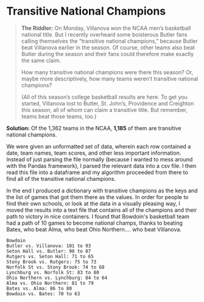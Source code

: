 # Transitive National Champions

>**The Riddler:** On Monday, Villanova won the NCAA men’s basketball national title. But I recently overheard some boisterous Butler fans calling themselves the “transitive national champions,” because Butler beat Villanova earlier in the season. Of course, other teams also beat Butler during the season and their fans could therefore make exactly the same claim.
>
>How many transitive national champions were there this season? Or, maybe more descriptively, how many teams weren’t transitive national champions?
>
>(All of this season’s college basketball results are here. To get you started, Villanova lost to Butler, St. John’s, Providence and Creighton this season, all of whom can claim a transitive title. But remember, teams beat those teams, too.)

**Solution:** Of the 1,362 teams in the NCAA, **1,185** of them are transitive national champions.

We were given an unformatted set of data, wherein each row contained a date, team names, team scores, and other less important information. Instead of just parsing the file normally (because I wanted to mess around with the Pandas framework), I parsed the relevant data into a csv file. I then read this file into a dataframe and my algorithm proceeded from there to find all of the transitive national champions.

In the end I produced a dictionary with transitive champions as the keys and the list of games that got them there as the values. In order for people to find their own schools, or look at the data in a visually pleasing way, I moved the results into a text file that contains all of the champions and their path to victory in nice containers. I found that Bowdoin's basketball team had a path of 10 games to become national champs, thanks to beating Bates, who beat Alma, who beat Ohio Northern.... who beat Villanova. 

```
Bowdoin
Butler vs. Villanova: 101 to 93
Seton Hall vs. Butler: 90 to 87
Rutgers vs. Seton Hall: 71 to 65
Stony Brook vs. Rutgers: 75 to 73
Norfolk St vs. Stony Brook: 74 to 68
Lynchburg vs. Norfolk St: 83 to 80
Ohio Northern vs. Lynchburg: 84 to 64
Alma vs. Ohio Northern: 81 to 79
Bates vs. Alma: 86 to 80
Bowdoin vs. Bates: 70 to 63
```
